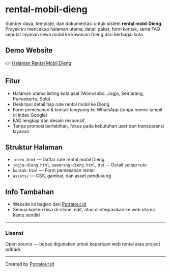 # rental-mobil-dieng

Sumber daya, template, dan dokumentasi untuk sistem **rental mobil Dieng**.  
Proyek ini mencakup halaman utama, detail paket, form kontak, serta FAQ seputar layanan sewa mobil ke kawasan Dieng dari berbagai kota.

## Demo Website
👉 [Halaman Rental Mobil Dieng](https://www.putratour.id/rental-mobil-dieng)

## Fitur
- Halaman utama listing kota asal (Wonosobo, Jogja, Semarang, Purwokerto, Solo)
- Deskripsi detail tiap rute rental mobil ke Dieng
- Form pemesanan & kontak langsung ke WhatsApp (tanpa nomor tampil di index Google)
- FAQ lengkap dan desain responsif
- Tanpa promosi berlebihan, fokus pada kebutuhan user dan transparansi layanan

## Struktur Halaman
- `index.html` — Daftar rute rental mobil Dieng
- `jogja-dieng.html`, `semarang-dieng.html`, dst — Detail setiap rute
- `kontak.html` — Form pemesanan rental
- `assets/` — CSS, gambar, dan asset pendukung

## Info Tambahan
- Website ini bagian dari [Putratour.id](https://www.putratour.id/)  
- Semua konten bisa di-clone, edit, atau diintegrasikan ke web utama kamu sendiri

---

### Lisensi
Open source — bebas digunakan untuk keperluan web rental atau project pribadi.

---

Created by [Putratour.id](https://www.putratour.id/)
